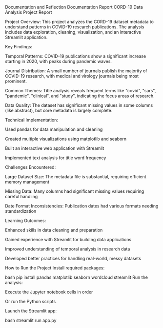 Documentation and Reflection
Documentation Report
CORD-19 Data Analysis Project Report

Project Overview:
This project analyzes the CORD-19 dataset metadata to understand patterns in COVID-19 research publications. The analysis includes data exploration, cleaning, visualization, and an interactive Streamlit application.

Key Findings:

Temporal Patterns: COVID-19 publications show a significant increase starting in 2020, with peaks during pandemic waves.

Journal Distribution: A small number of journals publish the majority of COVID-19 research, with medical and virology journals being most prominent.

Common Themes: Title analysis reveals frequent terms like "covid", "sars", "pandemic", "clinical", and "study", indicating the focus areas of research.

Data Quality: The dataset has significant missing values in some columns (like abstract), but core metadata is largely complete.

Technical Implementation:

Used pandas for data manipulation and cleaning

Created multiple visualizations using matplotlib and seaborn

Built an interactive web application with Streamlit

Implemented text analysis for title word frequency

Challenges Encountered:

Large Dataset Size: The metadata file is substantial, requiring efficient memory management

Missing Data: Many columns had significant missing values requiring careful handling

Date Format Inconsistencies: Publication dates had various formats needing standardization

Learning Outcomes:

Enhanced skills in data cleaning and preparation

Gained experience with Streamlit for building data applications

Improved understanding of temporal analysis in research data

Developed better practices for handling real-world, messy datasets

How to Run the Project
Install required packages:

bash
pip install pandas matplotlib seaborn wordcloud streamlit
Run the analysis:

Execute the Jupyter notebook cells in order

Or run the Python scripts

Launch the Streamlit app:

bash
streamlit run app.py
